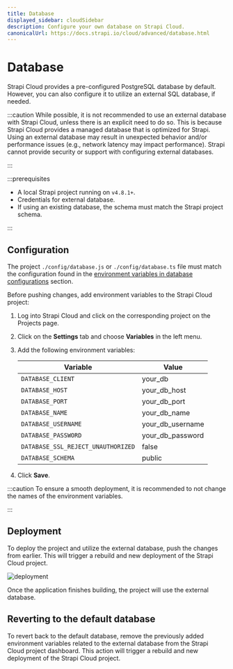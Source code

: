 ```yaml
---
title: Database
displayed_sidebar: cloudSidebar
description: Configure your own database on Strapi Cloud.
canonicalUrl: https://docs.strapi.io/cloud/advanced/database.html
---
```


# Database

Strapi Cloud provides a pre-configured PostgreSQL database by default. However, you can also configure it to utilize an external SQL database, if needed.

:::caution
While possible, it is not recommended to use an external database with Strapi Cloud, unless there is an explicit need to do so. This is because Strapi Cloud provides a managed database that is optimized for Strapi. Using an external database may result in unexpected behavior and/or performance issues (e.g., network latency may impact performance). Strapi cannot provide security or support with configuring external databases.

:::

:::prerequisites

- A local Strapi project running on `v4.8.1+`.
- Credentials for external database.
- If using an existing database, the schema must match the Strapi project schema.

:::

## Configuration

The project `./config/database.js` or `./config/database.ts` file must match the configuration found in the [environment variables in database configurations](https://docs.strapi.io/dev-docs/configurations/database#environment-variables-in-database-configurations) section.

Before pushing changes, add environment variables to the Strapi Cloud project:

1.  Log into Strapi Cloud and click on the corresponding project on the Projects page.
2.  Click on the **Settings** tab and choose **Variables** in the left menu.
3.  Add the following environment variables:

    | Variable                           | Value            |
    | ---------------------------------- | ---------------- |
    | `DATABASE_CLIENT`                  | your_db          |
    | `DATABASE_HOST`                    | your_db_host     |
    | `DATABASE_PORT`                    | your_db_port     |
    | `DATABASE_NAME`                    | your_db_name     |
    | `DATABASE_USERNAME`                | your_db_username |
    | `DATABASE_PASSWORD`                | your_db_password |
    | `DATABASE_SSL_REJECT_UNAUTHORIZED` | false            |
    | `DATABASE_SCHEMA`                  | public           |

4.  Click **Save**.

:::caution
To ensure a smooth deployment, it is recommended to not change the names of the environment variables.

:::

## Deployment

To deploy the project and utilize the external database, push the changes from earlier. This will trigger a rebuild and new deployment of the Strapi Cloud project.

![deployment](https://res.cloudinary.com/dz7knyfbp/image/upload/v1681936928/deploy_h49uly.png)

Once the application finishes building, the project will use the external database.

## Reverting to the default database

To revert back to the default database, remove the previously added environment variables related to the external database from the Strapi Cloud project dashboard. This action will trigger a rebuild and new deployment of the Strapi Cloud project.
